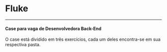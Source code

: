# Fluke
------------
#### Case para vaga de Desenvolvedora Back-End

O case está dividido em três exercícios, cada um deles encontra-se em sua respectiva pasta.
